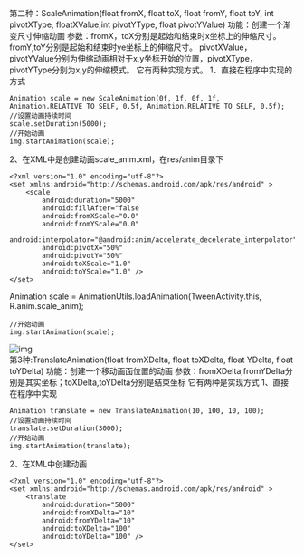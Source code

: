 第二种：ScaleAnimation(float fromX, float toX, float fromY, float toY, int pivotXType, floatXValue,int pivotYType, float pivotYValue)
功能：创建一个渐变尺寸伸缩动画
参数：fromX，toX分别是起始和结束时x坐标上的伸缩尺寸。fromY,toY分别是起始和结束时ye坐标上的伸缩尺寸。
pivotXValue，pivotYValue分别为伸缩动画相对于x,y坐标开始的位置，pivotXType，pivotYType分别为x,y的伸缩模式。
它有两种实现方式。
1、直接在程序中实现的方式
```  
Animation scale = new ScaleAnimation(0f, 1f, 0f, 1f, Animation.RELATIVE_TO_SELF, 0.5f, Animation.RELATIVE_TO_SELF, 0.5f); 
//设置动画持续时间 
scale.setDuration(5000); 
//开始动画 
img.startAnimation(scale);
```
2、在XML中是创建动画scale_anim.xml，在res/anim目录下
```  
<?xml version="1.0" encoding="utf-8"?>
<set xmlns:android="http://schemas.android.com/apk/res/android" >
    <scale
        android:duration="5000"
        android:fillAfter="false
        android:fromXScale="0.0"
        android:fromYScale="0.0"
        android:interpolator="@android:anim/accelerate_decelerate_interpolator"
        android:pivotX="50%"
        android:pivotY="50%"
        android:toXScale="1.0"
        android:toYScale="1.0" />
</set>
```
Animation scale = AnimationUtils.loadAnimation(TweenActivity.this, R.anim.scale_anim);
```  
//开始动画 
img.startAnimation(scale); 
```
![img](P)  
第3种:TranslateAnimation(float fromXDelta, float toXDelta, float YDelta, float toYDelta)
功能：创建一个移动画面位置的动画
参数：fromXDelta,fromYDelta分别是其实坐标；toXDelta,toYDelta分别是结束坐标
它有两种是实现方式
1、直接在程序中实现
```  
Animation translate = new TranslateAnimation(10, 100, 10, 100); 
//设置动画持续时间 
translate.setDuration(3000); 
//开始动画 
img.startAnimation(translate); 
```
2、在XML中创建动画
```  
<?xml version="1.0" encoding="utf-8"?>
<set xmlns:android="http://schemas.android.com/apk/res/android" >
    <translate
        android:duration="5000"
        android:fromXDelta="10"
        android:fromYDelta="10"
        android:toXDelta="100"
        android:toYDelta="100" />
</set>
```